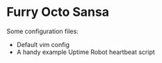 Furry Octo Sansa
================

Some configuration files:

* Default vim config
* A handy example Uptime Robot heartbeat script